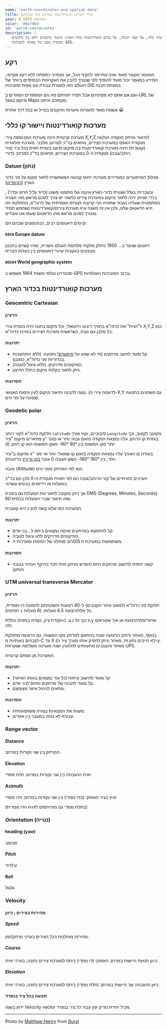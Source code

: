 ```yaml
---
name: 'earth-coordinates-and-spatial-data'
title: כדור הארץ, קואורדינטות במרחב ומה שביניהם
year: 8 באוגוסט 2019
color: '#8e7964'
id: 'earth-coordinates'
description: |
   איפורמציה קלה, על קצה המזלג, על עולם קואורדינטות כדור-הארץ ותיאור מיקומים ויחס בין מיקומים
   מנקודת מבט של מפתח למערכות GIS. 
---
```


## רקע

המאמר מקוצר מאוד ואינו מתיימר להקיף הכל, אך מנסיוני כמפתח ללא רקע אקדמי, המידע במאמר יכול מאוד להוסיף למי שנצרך להבין את העקרונות הבסיסיים ביותר של העולם הזה למטרת עבודה עם מפות ומערכות GIS כמפתח תכנה.

וגם אם אתם לא מפתחים אבל תמיד תהיתם מה הם המספרים המוזרים ב-URL של מיקום בגוגל Maps מקומכם איתנו.

אשמח מאוד להארות והערות ותיקונים במייל או בכל דרך אחרת 😀.

## מערכות קואורדינטות ויישור קו כללי

מערכת קרטזית הינה מערכת המבוססת צירי X,Y,Z לתיאור מרחק הנקודה הנלונה מנקודת האפס במערכת הצירים, מתאים בד"כ למרחב מלבני.
מערכת פולארית (קוטבית) הינה מערכת קואורדינטות בה מיקום מיוצג בעזרת הזוית בכל ציר (ציר רוחב/גובה) מנקודת ה-0 במערכת הצירים, מתאים בד"כ למרחב כדורי.

### Datum (נתון)

מכלול הפרמטרים המגדירים מערכת ייחוס קבועה המאפשרת לתאר מקום על פני כדור הארץ
([ויקיפדיה](https://he.wikipedia.org/wiki/דאטום))


ובעברית: בגלל שצורת כדור-הארץ איננה גוף מתמטי פשוט (כדור גליל חרוט וכדו') , 
בכדי שניתן  יהיה לתאר מיקום במערכת צירים כלשהי יש צורך לסכם מראש מהי הצורה המתמטית שעליה נעבוד שתהיה הכי קרובה לצורתו האמיתית של כדוה"א, 
ההחלטה הזו היא הדאטום שלנו, ולכן אין זה משנה איזו מערכת צירים/קואורדינטות נשתמש תמיד נצטרך לסכם מראש מהו הדאטום שעמו אנו עובדים.

קיימים דאטומים רבים, ככהנפוצים שבהם הם:

#### `ED50` Europe datum
 דאטום שנוצר ב... 1950 כחלק מלקחי מלחמת העולם השנייה,
 שהיו קשיים בתכנון מבצעים בעקבות שינויי דאטומים בין בעלות הברית.
#### `WGS84` World geographic system
סטנדרט עולמי משנת 1984 משמש ב-GPS וברוב המערכות העולמיות.

## מערכות קואורדינטות בכדור הארץ

###  Geocentric Cartesian
#### הרעיון
ל"הניח" את כדוה"א בתורך ריבוע וירטואלי, וכל מיקום בתוכו יהיה בעזרת צירי X,Y,Z כמו בל מלבן עם גובה, כשראשית מערכת הצירים במרכז כדוה"א.

#### יתרונות
* קל מאוד לחשב מרחקים (מי לא שמע על [פיתגורס](https://he.wikipedia.org/wiki/%D7%9E%D7%A9%D7%A4%D7%98_%D7%A4%D7%99%D7%AA%D7%92%D7%95%D7%A8%D7%A1#%D7%9E%D7%A8%D7%97%D7%A7_%D7%91%D7%9E%D7%A8%D7%97%D7%91_%D7%94%D7%90%D7%95%D7%A7%D7%9C%D7%99%D7%93%D7%99)) ותנועה. (ללא התחשבות בכדוריות פני כדוה"א, כמובן).
* המיקומים מדויקים. (ללא עיגול לטובה).
* ניתן לתאר בקלות מיקום בחלל החיצון.
#### חסרונות
 קשה להבנה ותיאור מיקום לעין והמוח האנושי. (לדוגמה צירי ה-X,Y גם משתנים בתנועה צפונה על פני הים).
### Geodetic polar
#### הרעיון
חלוקת כדוה"א לקווי רוחב `Latitude` סיבוביים, וקווי אורך `Longitude` מקוטב לקוטב, 
וכך מתארים מיקום "ציר y" בעזרת קו הרוחב עליו נמצאת הנקודה 
(האם גבוה יותר או נמוך יותר מקו המשווה בין 90° 90°- כשקו המשווה הוא קו רוחב 0) 

ומיקום ב"ציר x" בעזרת קו האורך עליו נמצאת הנקודה (האם קו שמאלי יותר או ימני יותר, בין 180° 180°- כשקו הגובה 0 עובר
 [בקו גריניץ](https://he.wikipedia.org/wiki/%D7%A7%D7%95_%D7%92%D7%A8%D7%99%D7%A0%D7%99%D7%A5%27) בריטניה).
 
וגובה (Altitude) הוא לפי המרחק מפני הים.
 
הערכים הזוויתיים של קווי הרוחב/גובה הם לפי הזווית מנקודת ה-0 ולכן הם בד"כ במעלות או רדיאנים
בבסיס עשרוני.

אך ניתן ומקובל לתאר את המעלות גם בעזרת DMS (Degrees, Minutes, Seconds) שזה תיאור שברי המעלות בבסיס 60.

המערכת כמו שלא קשה להבין היא קוטבית.

#### יתרונות
* קל להתמצא במרחקים ואיםה נמצאים ביחס ל.. בני אדם.
* המיקומים מדוייקים ללא עיגול לטובה.
* רוב מוחלט של המפות ומערכות הGIS משתמשות במערכת זו.
#### חסרונות
* קשה יחסית לחישוב מרחקים ויחס (הפרש מרחק זווית תלוי בהיקף הכדור בגובה הנתון)

### UTM universal transverse Mercator
#### הרעיון
חלוקת פני כדוה"א (למעט איזור הקטבים) ל-60 רצועות והשטחתם לתמונה דו-ממדית, כל פלח/רצועה 6.5 מעלות. (6 מעלות + חפיפה).

וכך כל נ.צ. (=נקודת ציון, נקודה במפה) כוללת x,y ואיזור/פלח/רצועה או איך שקוראים לזה.

בנוסף, מאחר ורוחב הרצועה שונה בהתאם למרחק מקו המשווה, גם הרצועה מחולקת לגבהים באותיות מ-C עד X (לא חייבים נתון זה, מאחר וניתן להסיק אותו מערך ציר ה-y.
מאחר והקטבים מתעוותים לחלוטין ישנה מערכת משלימה שנקראת UPS.

המערכת מן הסתם קרטזית.

#### יתרונות
* קל מאוד לחישוב וניתוח (כל עוד נמצאים באותו האיזור)
* קל מאוד להבנה של מרחקים ומחס לבני אדם.
* מתאים לניהול איזור מצומצם.
#### חסרונות
* מעוות את המצאיות בצורה משתמעותית.
* עבודה לא נוחה במעבר בין אזורים.

### Range vector

#### Distance
המרחק בין שני נקודות במרחב.

#### Elevation
זווית ההגבהה בין שני נקודות במרחב תלת ממדי.

#### Azimuth
זוויץ בציר האופקי (בדו ממדי) 
בין שני נקודות במרחב הדו ממדי 

(בתלת ממדי גם מתייחסים לזווית הדו ממדית)

### Orientation (נטייה)

#### heading (yaw)
סבסוב

#### Pitch 
עילרוד

#### Roll
גלגול

### Velocity

#### מהירות בצירים ; כיוון 

##### Speed
מהירות מוחלטת בכל הצירים בערכי מרחק/זמן.

##### Course 
כיוון תנועת היישות במרחב האופקי (דו ממדי) ביחס למערכת צירים נתונה, בערכי זווית.

##### Elevation
כיוון ההגבהה שך היישות במרחב (תלת ממדי) ביחס למערכת צירים נתונה, בערכי זווית.

#### תנועה בכל ציר בנפרד 
ידוע בשמו Velocity vector
מכיל יחידת מריק זמן עבור כל ציר בנפרד.


---

Photo by <a href="https://burst.shopify.com/@matthew_henry?utm_campaign=photo_credit&amp;utm_content=Free+Hand+Points+On+Globe+Photo+%E2%80%94+High+Res+Pictures&amp;utm_medium=referral&amp;utm_source=credit">Matthew Henry</a> from <a href="https://burst.shopify.com/trip?utm_campaign=photo_credit&amp;utm_content=Free+Hand+Points+On+Globe+Photo+%E2%80%94+High+Res+Pictures&amp;utm_medium=referral&amp;utm_source=credit">Burst</a>

